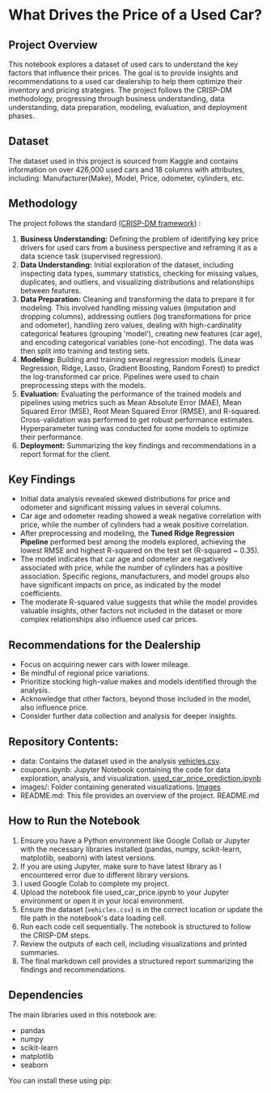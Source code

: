 # What Drives the Price of a Used Car?

## Project Overview

This notebook explores a dataset of used cars to understand the key factors that influence their prices. The goal is to provide insights and recommendations to a used car dealership to help them optimize their inventory and pricing strategies. The project follows the CRISP-DM methodology, progressing through business understanding, data understanding, data preparation, modeling, evaluation, and deployment phases.

## Dataset

The dataset used in this project is sourced from Kaggle and contains information on over 426,000 used cars and 18 columns with attributes, including: Manufacturer(Make), Model, Price, odometer, cylinders, etc. 

## Methodology

The project follows the standard [(CRISP-DM framework)](https://github.com/gethiten/used_car_price/tree/main/images/crisp.png) :

1.  **Business Understanding:** Defining the problem of identifying key price drivers for used cars from a business perspective and reframing it as a data science task (supervised regression).
2.  **Data Understanding:** Initial exploration of the dataset, including inspecting data types, summary statistics, checking for missing values, duplicates, and outliers, and visualizing distributions and relationships between features.
3.  **Data Preparation:** Cleaning and transforming the data to prepare it for modeling. This involved handling missing values (imputation and dropping columns), addressing outliers (log transformations for price and odometer), handling zero values, dealing with high-cardinality categorical features (grouping 'model'), creating new features (car age), and encoding categorical variables (one-hot encoding). The data was then split into training and testing sets.
4.  **Modeling:** Building and training several regression models (Linear Regression, Ridge, Lasso, Gradient Boosting, Random Forest) to predict the log-transformed car price. Pipelines were used to chain preprocessing steps with the models.
5.  **Evaluation:** Evaluating the performance of the trained models and pipelines using metrics such as Mean Absolute Error (MAE), Mean Squared Error (MSE), Root Mean Squared Error (RMSE), and R-squared. Cross-validation was performed to get robust performance estimates. Hyperparameter tuning was conducted for some models to optimize their performance.
6.  **Deployment:** Summarizing the key findings and recommendations in a report format for the client.

## Key Findings

*   Initial data analysis revealed skewed distributions for price and odometer and significant missing values in several columns.
*   Car age and odometer reading showed a weak negative correlation with price, while the number of cylinders had a weak positive correlation.
*   After preprocessing and modeling, the **Tuned Ridge Regression Pipeline** performed best among the models explored, achieving the lowest RMSE and highest R-squared on the test set (R-squared ~ 0.35).
*   The model indicates that car age and odometer are negatively associated with price, while the number of cylinders has a positive association.
Specific regions, manufacturers, and model groups also have significant impacts on price, as indicated by the model coefficients.
*   The moderate R-squared value suggests that while the model provides valuable insights, other factors not included in the dataset or more complex relationships also influence used car prices.

## Recommendations for the Dealership

*   Focus on acquiring newer cars with lower mileage.
*   Be mindful of regional price variations.
*   Prioritize stocking high-value makes and models identified through the analysis.
*   Acknowledge that other factors, beyond those included in the model, also influence price.
*   Consider further data collection and analysis for deeper insights.

## Repository Contents:
    
  *  data: Contains the dataset used in the analysis [vehicles.csv](https://github.com/gethiten/used_car_price/tree/main/data/).
  *  coupons.ipynb: Jupyter Notebook containing the code for data exploration, analysis, and visualization. [used_car_price_prediction.ipynb](https://github.com/gethiten/used_car_price/tree/main/used_car_price_prediction.ipynb)
  *  images/: Folder containing generated visualizations. [Images](https://github.com/gethiten/used_car_price/tree/main/images/)
  *  README.md: This file provides an overview of the project. README.md

## How to Run the Notebook

1.  Ensure you have a Python environment like Google Collab or Jupyter with the necessary libraries installed (pandas, numpy, scikit-learn, matplotlib, seaborn) with latest versions.
2.  If you are using Jupyter, make sure to have latest library as I encountered error due to different library versions.
3.  I used Google Colab to complete my project.
4.  Upload the notebook file used_car_price.ipynb to your Jupyter environment or open it in your local environment.
5.  Ensure the dataset (`vehicles.csv`) is in the correct location or update the file path in the notebook's data loading cell.
6.  Run each code cell sequentially. The notebook is structured to follow the CRISP-DM steps.
7.  Review the outputs of each cell, including visualizations and printed summaries.
8.  The final markdown cell provides a structured report summarizing the findings and recommendations.

## Dependencies

The main libraries used in this notebook are:

*   pandas
*   numpy
*   scikit-learn
*   matplotlib
*   seaborn

You can install these using pip:
